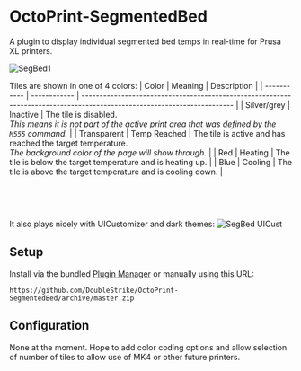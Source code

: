 # OctoPrint-SegmentedBed

A plugin to display individual segmented bed temps in real-time for Prusa XL printers.

![SegBed1](https://github.com/user-attachments/assets/6bb04314-4757-43cd-8cd4-a1732a97ff85)

Tiles are shown in one of 4 colors:
| Color       | Meaning      | Description                                                                                                              |
| ----------- | ------------ | ------------------------------------------------------------------------------------------------------------------------ |
| Silver/grey | Inactive     | The tile is disabled. <br/> *This means it is not part of the active print area that was defined by the `M555` command.* |
| Transparent | Temp Reached | The tile is active and has reached the target temperature. <br/> *The background color of the page will show through.*   |
| Red         | Heating      | The tile is below the target temperature and is heating up.                                                              |
| Blue        | Cooling      | The tile is above the target temperature and is cooling down.                                                            |

&nbsp;

&nbsp;

It also plays nicely with UICustomizer and dark themes:
![SegBed UICust](https://github.com/user-attachments/assets/32d3f6af-1d2e-49f4-acd5-21825cecc697)



## Setup

Install via the bundled [Plugin Manager](https://docs.octoprint.org/en/master/bundledplugins/pluginmanager.html)
or manually using this URL:

    https://github.com/DoubleStrike/OctoPrint-SegmentedBed/archive/master.zip

## Configuration

None at the moment. Hope to add color coding options and allow selection of number of tiles to allow use of MK4 or other future printers.
